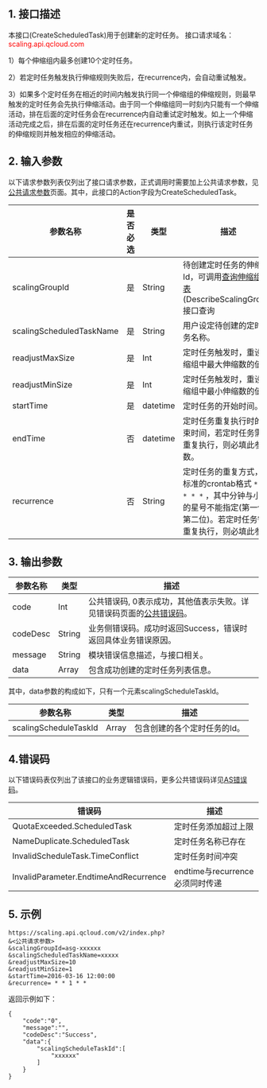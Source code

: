## 1. 接口描述
本接口(CreateScheduledTask)用于创建新的定时任务。
接口请求域名：<font style="color:red">scaling.api.qcloud.com</font>

1）每个伸缩组内最多创建10个定时任务。

2）若定时任务触发执行伸缩规则失败后，在recurrence内，会自动重试触发。

3）如果多个定时任务在相近的时间内触发执行同一个伸缩组的伸缩规则，则最早触发的定时任务会先执行伸缩活动。由于同一个伸缩组同一时刻内只能有一个伸缩活动，排在后面的定时任务会在recurrence内自动重试定时触发。如上一个伸缩活动完成之后，排在后面的定时任务还在recurrence内重试，则执行该定时任务的伸缩规则并触发相应的伸缩活动。


## 2. 输入参数
以下请求参数列表仅列出了接口请求参数，正式调用时需要加上公共请求参数，见<a href="/doc/api/372/4153" title="公共请求参数">公共请求参数</a>页面。其中，此接口的Action字段为CreateScheduledTask。

| 参数名称 | 是否必选  | 类型 | 描述 | 
|---------|---------|---------|---------|
| scalingGroupId | 是 | String | 待创建定时任务的伸缩组Id，可调用<a href="/doc/api/372/查询伸缩组列表" title="查询伸缩组列表">查询伸缩组列表</a>(DescribeScalingGroup)接口查询|
| scalingScheduledTaskName | 是 | String | 用户设定待创建的定时任务名称。| 
| readjustMaxSize | 是 | Int | 定时任务触发时，重设伸缩组中最大伸缩数的值。| 
| readjustMinSize | 是 | Int | 定时任务触发时，重设伸缩组中最小伸缩数的值。 | 
| startTime | 是 | datetime |定时任务的开始时间。 | 
| endTime | 否 | datetime |定时任务重复执行时的结束时间，若定时任务需要重复执行，则必填此参数。| 
| recurrence | 否 | String |定时任务的重复方式，为标准的crontab格式 ```* * * * *``` ，其中分钟与小时的星号不能指定(第一位与第二位)。若定时任务需要重复执行，则必填此参数.|


## 3. 输出参数
| 参数名称 | 类型 | 描述 |
|---------|---------|---------|
| code | Int | 公共错误码, 0表示成功，其他值表示失败。详见错误码页面的<a href="http://tcecqpoc.fsphere.cn/doc/api/372/%E9%94%99%E8%AF%AF%E7%A0%81#1.E3.80.81.E5.85.AC.E5.85.B1.E9.94.99.E8.AF.AF.E7.A0.81" title="公共错误码">公共错误码</a>。|
| codeDesc | String |业务侧错误码。成功时返回Success，错误时返回具体业务错误原因。|
| message | String | 模块错误信息描述，与接口相关。|
| data | Array | 包含成功创建的定时任务列表信息。|

其中，data参数的构成如下，只有一个元素scalingScheduleTaskId。

| 参数名称 | 类型 | 描述 |
|---------|---------|---------|
|scalingScheduleTaskId| Array | 包含创建的各个定时任务的Id。 |

## 4.错误码
以下错误码表仅列出了该接口的业务逻辑错误码，更多公共错误码详见[AS错误码](http://tcecqpoc.fsphere.cn/doc/api/372/4173)。

|错误码|描述|
|----|--------|
|QuotaExceeded.ScheduledTask|定时任务添加超过上限|
|NameDuplicate.ScheduledTask|定时任务名称已存在|
|InvalidScheduleTask.TimeConflict|定时任务时间冲突|
|InvalidParameter.EndtimeAndRecurrence|endtime与recurrence 必须同时传递|

## 5. 示例

```
https://scaling.api.qcloud.com/v2/index.php?
&<公共请求参数>
&scalingGroupId=asg-xxxxxx
&scalingScheduledTaskName=xxxxx
&readjustMaxSize=10
&readjustMinSize=1
&startTime=2016-03-16 12:00:00
&recurrence= * * 1 * *
```
返回示例如下：
```
{
    "code":"0",
    "message":"",
    "codeDesc":"Success",    
    "data":{
        "scalingScheduleTaskId":[
            "xxxxxx"
        ]
    }
}
```

